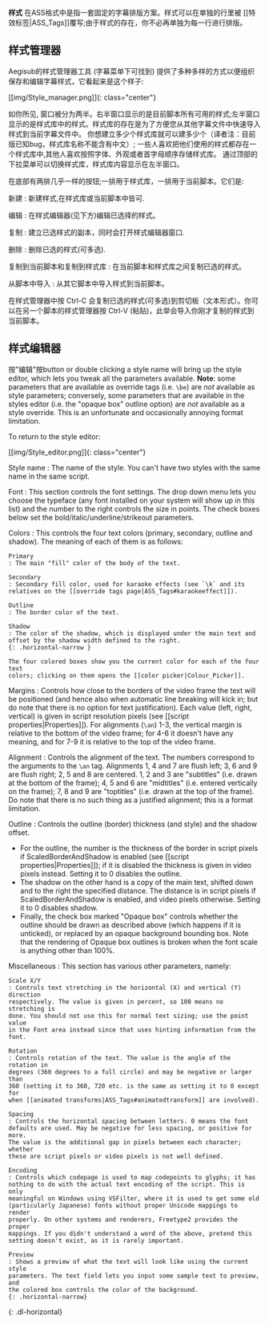   **样式** 在ASS格式中是指一套固定的字幕排版方案。样式可以在单独的行里被
[[特效标签|ASS_Tags]]覆写;由于样式的存在，你不必再单独为每一行进行排版。

## 样式管理器 ##

Aegisub的样式管理器工具 (字幕菜单下可找到) 提供了多种多样的方式以便组织保存和编辑字幕样式，它看起来是这个样子:

[[img/Style_manager.png]]{: class="center"}

如你所见, 窗口被分为两半。右半窗口显示的是目前脚本所有可用的样式;左半窗口显示的是样式库中的样式。样式库的存在是为了方便您从其他字幕文件中快速导入样式到当前字幕文件中。 你想建立多少个样式库就可以建多少个（译者注：目前版已知bug，样式库名称不能含有中文）; 一些人喜欢把他们使用的样式都存在一个样式库中,其他人喜欢按照字体、外观或者首字母顺序存储样式库。 通过顶部的下拉菜单可以切换样式库，样式库内容显示在左半窗口。

在底部有两排几乎一样的按钮;一排用于样式库，一排用于当前脚本。它们是:

新建
: 新建样式,在样式库或当前脚本中皆可.

编辑
: 在样式编辑器(见下方)编辑已选择的样式。

复制
: 建立已选样式的副本，同时会打开样式编辑器窗口.

删除
: 删除已选的样式(可多选).

复制到当前脚本和复制到样式库
: 在当前脚本和样式库之间复制已选的样式。

从脚本中导入
: 从其它脚本中导入样式到当前脚本。

在样式管理器中按 Ctrl-C 会复制已选的样式(可多选)到剪切板（文本形式）。你可以在另一个脚本的样式管理器按 Ctrl-V (粘贴)，此举会导入你刚才复制的样式到当前脚本。

## 样式编辑器 ##

按"编辑"按button or double clicking a style name will bring up the
style editor, which lets you tweak all the parameters available. **Note**: some
parameters that are available as override tags (i.e. `\be`) are _not_ available
as style parameters; conversely, some parameters that are available in the
styles editor (i.e. the "opaque box" outline option) are _not_ available as a
style override. This is an unfortunate and occasionally annoying format
limitation.

To return to the style editor:

[[img/Style_editor.png]]{: class="center"}

Style name
: The name of the style. You can't have two styles with the same name in the
same script.

Font
: This section controls the font settings. The drop down menu lets you choose
the typeface (any font installed on your system will show up in this list) and
the number to the right controls the size in points. The check boxes below set
the bold/italic/underline/strikeout parameters.

Colors
: This controls the four text colors (primary, secondary, outline and shadow).
The meaning of each of them is as follows:

    Primary
    : The main "fill" color of the body of the text.

    Secondary
    : Secondary fill color, used for karaoke effects (see `\k` and its
    relatives on the [[override tags page|ASS_Tags#karaokeeffect]]).

    Outline
    : The border color of the text.

    Shadow
    : The color of the shadow, which is displayed under the main text and
    offset by the shadow width defined to the right.
    {: .horizontal-narrow }

    The four colored boxes show you the current color for each of the four text
    colors; clicking on them opens the [[color picker|Colour_Picker]].

Margins
: Controls how close to the borders of the video frame the text will be
positioned (and hence also when automatic line breaking will kick in; but do
note that there is no option for text justification). Each value (left, right,
vertical) is given in script resolution pixels (see [[script
properties|Properties]]). For alignments (`\an`) 1-3, the vertical margin is
relative to the bottom of the video frame; for 4-6 it doesn't have any meaning,
and for 7-9 it is relative to the top of the video frame.

Alignment
: Controls the alignment of the text. The numbers correspond to the arguments
to the `\an` tag. Alignments 1, 4 and 7 are flush left; 3, 6 and 9 are flush
right; 2, 5 and 8 are centered. 1, 2 and 3 are "subtitles" (i.e. drawn at the
bottom of the frame); 4, 5 and 6 are "midtitles" (i.e.  entered vertically on
the frame); 7, 8 and 9 are "toptitles" (i.e. drawn at the top of the frame). Do
note that there is no such thing as a justified alignment; this is a format
limitation.

Outline
: Controls the outline (border) thickness (and style) and the shadow offset.

  * For the outline, the number is the thickness of the border in script pixels
    if ScaledBorderAndShadow is enabled (see [[script properties|Properties]]);
    if it is disabled the thickness is given in video pixels instead. Setting
    it to 0 disables the outline.
  * The shadow on the other hand is a copy of the main text, shifted down and
    to the right the specified distance. The distance is in script pixels if
    ScaledBorderAndShadow is enabled, and video pixels otherwise. Setting it to
    0 disables shadow.
  * Finally, the check box marked "Opaque box" controls whether the outline
    should be drawn as described above (which happens if it is unticked), or
    replaced by an opaque background bounding box. Note that the rendering of
    Opaque box outlines is broken when the font scale is anything other than
    100%.

Miscellaneous
: This section has various other parameters, namely:

    Scale X/Y
    : Controls text stretching in the horizontal (X) and vertical (Y) direction
    respectively. The value is given in percent, so 100 means no stretching is
    done. You should not use this for normal text sizing; use the point value
    in the Font area instead since that uses hinting information from the font.

    Rotation
    : Controls rotation of the text. The value is the angle of the rotation in
    degrees (360 degrees to a full circle) and may be negative or larger than
    360 (setting it to 360, 720 etc. is the same as setting it to 0 except for
    when [[animated transforms|ASS_Tags#animatedtransform]] are involved).

    Spacing
    : Controls the horizontal spacing between letters. 0 means the font
    defaults are used. May be negative for less spacing, or positive for more.
    The value is the additional gap in pixels between each character; whether
    these are script pixels or video pixels is not well defined.

    Encoding
    : Controls which codepage is used to map codepoints to glyphs; it has
    nothing to do with the actual text encoding of the script. This is only
    meaningful on Windows using VSFilter, where it is used to get some old
    (particularly Japanese) fonts without proper Unicode mappings to render
    properly. On other systems and renderers, Freetype2 provides the proper
    mappings. If you didn't understand a word of the above, pretend this
    setting doesn't exist, as it is rarely important.

    Preview
    : Shows a preview of what the text will look like using the current style
    parameters. The text field lets you input some sample text to preview, and
    the colored box controls the color of the background.
    {: .horizontal-narrow}
{: .dl-horizontal}

